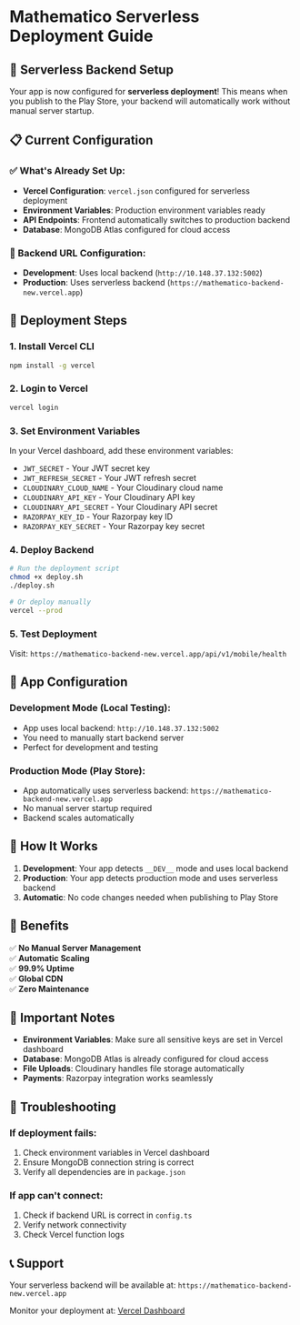 # Mathematico Serverless Deployment Guide

## 🚀 Serverless Backend Setup

Your app is now configured for **serverless deployment**! This means when you publish to the Play Store, your backend will automatically work without manual server startup.

## 📋 Current Configuration

### ✅ What's Already Set Up:
- **Vercel Configuration**: `vercel.json` configured for serverless deployment
- **Environment Variables**: Production environment variables ready
- **API Endpoints**: Frontend automatically switches to production backend
- **Database**: MongoDB Atlas configured for cloud access

### 🔧 Backend URL Configuration:
- **Development**: Uses local backend (`http://10.148.37.132:5002`)
- **Production**: Uses serverless backend (`https://mathematico-backend-new.vercel.app`)

## 🚀 Deployment Steps

### 1. Install Vercel CLI
```bash
npm install -g vercel
```

### 2. Login to Vercel
```bash
vercel login
```

### 3. Set Environment Variables
In your Vercel dashboard, add these environment variables:
- `JWT_SECRET` - Your JWT secret key
- `JWT_REFRESH_SECRET` - Your JWT refresh secret
- `CLOUDINARY_CLOUD_NAME` - Your Cloudinary cloud name
- `CLOUDINARY_API_KEY` - Your Cloudinary API key
- `CLOUDINARY_API_SECRET` - Your Cloudinary API secret
- `RAZORPAY_KEY_ID` - Your Razorpay key ID
- `RAZORPAY_KEY_SECRET` - Your Razorpay key secret

### 4. Deploy Backend
```bash
# Run the deployment script
chmod +x deploy.sh
./deploy.sh

# Or deploy manually
vercel --prod
```

### 5. Test Deployment
Visit: `https://mathematico-backend-new.vercel.app/api/v1/mobile/health`

## 📱 App Configuration

### Development Mode (Local Testing):
- App uses local backend: `http://10.148.37.132:5002`
- You need to manually start backend server
- Perfect for development and testing

### Production Mode (Play Store):
- App automatically uses serverless backend: `https://mathematico-backend-new.vercel.app`
- No manual server startup required
- Backend scales automatically

## 🔄 How It Works

1. **Development**: Your app detects `__DEV__` mode and uses local backend
2. **Production**: Your app detects production mode and uses serverless backend
3. **Automatic**: No code changes needed when publishing to Play Store

## 🎯 Benefits

✅ **No Manual Server Management**  
✅ **Automatic Scaling**  
✅ **99.9% Uptime**  
✅ **Global CDN**  
✅ **Zero Maintenance**  

## 🚨 Important Notes

- **Environment Variables**: Make sure all sensitive keys are set in Vercel dashboard
- **Database**: MongoDB Atlas is already configured for cloud access
- **File Uploads**: Cloudinary handles file storage automatically
- **Payments**: Razorpay integration works seamlessly

## 🔧 Troubleshooting

### If deployment fails:
1. Check environment variables in Vercel dashboard
2. Ensure MongoDB connection string is correct
3. Verify all dependencies are in `package.json`

### If app can't connect:
1. Check if backend URL is correct in `config.ts`
2. Verify network connectivity
3. Check Vercel function logs

## 📞 Support

Your serverless backend will be available at:
`https://mathematico-backend-new.vercel.app`

Monitor your deployment at: [Vercel Dashboard](https://vercel.com/dashboard)
